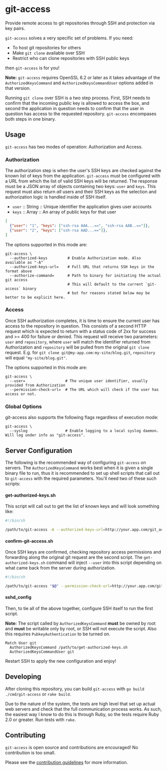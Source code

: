 # git-access

Provide remote access to git repositories through SSH and protection via key pairs.

`git-access` solves a very specific set of problems. If you need:

* To host git repositories for others
* Make `git clone` available over SSH
* Restrict who can clone repositories with SSH public keys

then `git-access` is for you!

**Note:** `git-access` requires OpenSSL 6.2 or later as it takes advantage of the `AuthorizedKeysCommand` and `AuthorizedKeysCommandUser` options added in that version.

Running `git clone` over SSH is a two step process. First, SSH needs to confirm that the incoming public key is allowed to access the box, and second the application in question needs to confirm that the user in question has access to the requested repository. `git-access` encompases both steps in one binary.

## Usage

`git-access` has two modes of operation: Authorization and Access.

### Authorization

The authorization step is when the user's SSH keys are checked against the known list of keys from the application. `git-access` must be configured with a URL from which the list of valid SSH keys will be returned. The response must be a JSON array of objects containing two keys: `user` and `keys`. This request must also return *all* users and their SSH keys as the selection and authorization logic is handled inside of SSH itself.

* `user` :: String :: Unique identifier the application gives user accounts
* `keys` :: Array  :: An array of public keys for that user

```json
[
  {"user": "1", "keys": ["ssh-rsa AAA...==", "ssh-rsa AAB..=="]},
  {"user": "2", "keys": ["ssh-rsa AAD...=="]},
]
```

The options supported in this mode are:

```
git-access \
  --authorized-keys         # Enable Authorization mode. Also available as "-A"
  --authorized-keys-url=    # Full URL that returns SSH keys in the format above
  --authorize-command=      # Path to binary for initiating the actual git access
                            # This will default to the current `git-access` binary
                            # but for reasons stated below may be better to be explicit here.
```

### Access

Once SSH authorization completes, it is time to ensure the current user has access to the repository in question. This consists of a second HTTP request which is expected to return with a status code of 2xx for success and >= 400 for failure or denied. This request will receive two parameters: `user` and `repository`, where `user` will match the identifier returned from Authorization and `repository` will be pulled from the original `git clone` request. E.g. for `git clone git@my-app.com:my-site/blog.git`, `repository` will equal `"my-site/blog.git"`.

The options supported in this mode are:

```
git-access \
  --user=                  # The unique user identifier, usually provided from Authorization
  --permission-check-url=  # The URL which will check if the user has access or not.
```

### Global Options

git-access also supports the following flags regardless of execution mode:

```
git-access \
  --syslog                 # Enable logging to a local syslog daemon. Will log under info as "git-access".
```

## Server Configuration

The following is the recommended way of configuring `git-access` on servers. The `AuthorizedKeysCommand` works best when it is given a single binary file to run, thus it is recommended to set up shell scripts that call out to `git-access` with the required parameters.  You'll need two of these such scripts:

#### get-authorized-keys.sh

This script will call out to get the list of known keys and will look something like:

```sh
#!/bin/sh

/path/to/git-access -A --authorized-keys-url=http://your.app.com/git_access/keys --authorize-command=/path/to/confirm-git-access.sh
```

#### confirm-git-access.sh

Once SSH keys are confirmed, checking repository access permissions and forwarding along the original git request are the second script. The `get-authorized-keys.sh` command will inject `--user` into this script depending on what came back from the server during authorization.

```sh
#!/bin/sh

/path/to/git-access "$@" --permission-check-url=http://your.app.com/git_access/access
```

#### sshd_config

Then, to tie all of the above together, configure SSH itself to run the first script.

**Note:** The script called by `AuthorizedKeysCommand` **must** be owned by root and **must** be writable only by root, or SSH will not execute the script. Also this requires `PubkeyAuthentication` to be turned on.

```
Match User git
  AuthorizedKeysCommand /path/to/get-authorized-keys.sh
  AuthorizedKeysCommandUser git
```

Restart SSH to apply the new configuration and enjoy!

## Developing

After cloning this repository, you can build `git-access` with `go build ./cmd/git-access` or `rake build`.

Due to the nature of the system, the tests are high level that set up actual web servers and check that the full communication process works. As such, the easiest way I know to do this is through Ruby, so the tests require Ruby 2.0 or greater. Run tests with `rake`.

## Contributing

`git-access` is open source and contributions are encouraged! No contribution is too small.

Please see the [contribution guidelines](CONTRIBUTING.md) for more information.

